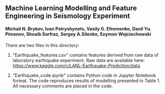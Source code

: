 ## Machine Learning Modelling and Feature Engineering in Seismology Experiment
#### Michail N. Brykov, Ivan Petryshynets, Vasily G. Efremenko, Danil Yu. Pimenov, Shoaib Sarfraz, Sergey A.Silenko, Szymon Wojciechowski

There are two files in this directory:
1. "Earthquake_features.csv" contains features derived from raw data of laboratory earthquake experiment. Raw data are available here:
https://www.kaggle.com/c/LANL-Earthquake-Prediction/data

2. "Earthquake_code.ipynb" contains Python code in Jupyter Notebook format. The code reproduces results of modelling presented in Table 1. All necessary comments are placed in the code. 
